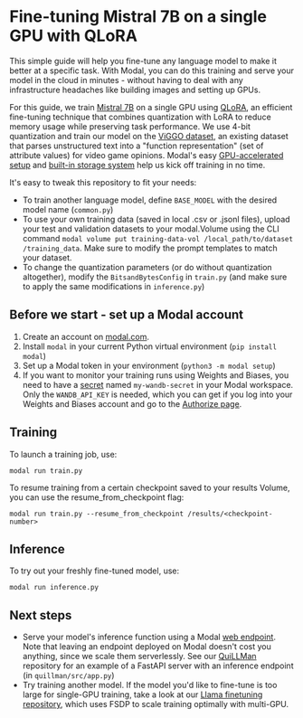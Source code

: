 # Fine-tuning Mistral 7B on a single GPU with QLoRA

This simple guide will help you fine-tune any language model to make it better at a specific task. With Modal, you can do this training and serve your model in the cloud in minutes - without having to deal with any infrastructure headaches like building images and setting up GPUs.

For this guide, we train [Mistral 7B](https://huggingface.co/mistralai/Mistral-7B-v0.1) on a single GPU using [QLoRA](https://github.com/artidoro/qlora), an efficient fine-tuning technique that combines quantization with LoRA to reduce memory usage while preserving task performance. We use 4-bit quantization and train our model on the [ViGGO dataset](https://huggingface.co/datasets/GEM/viggo), an existing dataset that parses unstructured text into a "function representation" (set of attribute values) for video game opinions. Modal's easy [GPU-accelerated setup](https://modal.com/docs/guide/gpu) and [built-in storage system](https://modal.com/docs/guide/volumes) help us kick off training in no time.

It's easy to tweak this repository to fit your needs: 
- To train another language model, define `BASE_MODEL` with the desired model name (`common.py`)
- To use your own training data (saved in local .csv or .jsonl files), upload your test and validation datasets to your modal.Volume using the CLI command `modal volume put training-data-vol /local_path/to/dataset /training_data`. Make sure to modify the prompt templates to match your dataset.
- To change the quantization parameters (or do without quantization altogether), modify the `BitsandBytesConfig` in `train.py` (and make sure to apply the same modifications in `inference.py`)

## Before we start - set up a Modal account
1. Create an account on [modal.com](https://modal.com/).
2. Install `modal` in your current Python virtual environment (`pip install modal`)
3. Set up a Modal token in your environment (`python3 -m modal setup`)
4. If you want to monitor your training runs using Weights and Biases, you need to have a [secret](https://modal.com/secrets) named `my-wandb-secret` in your Modal workspace. Only the `WANDB_API_KEY` is needed, which you can get if you log into your Weights and Biases account and go to the [Authorize page](https://wandb.ai/authorize).

## Training
To launch a training job, use:
```
modal run train.py
```

To resume training from a certain checkpoint saved to your results Volume, you can use the resume_from_checkpoint flag:
```
modal run train.py --resume_from_checkpoint /results/<checkpoint-number>
```

## Inference
To try out your freshly fine-tuned model, use:
```
modal run inference.py
```

## Next steps
- Serve your model's inference function using a Modal [web endpoint](https://modal.com/docs/guide/webhooks). Note that leaving an endpoint deployed on Modal doesn't cost you anything, since we scale them serverlessly. See our [QuiLLMan](https://github.com/modal-labs/quillman/) repository for an example of a FastAPI server with an inference endpoint (in `quillman/src/app.py`)
- Try training another model. If the model you'd like to fine-tune is too large for single-GPU training, take a look at our [Llama finetuning repository](https://github.com/modal-labs/llama-finetuning/), which uses FSDP to scale training optimally with multi-GPU.